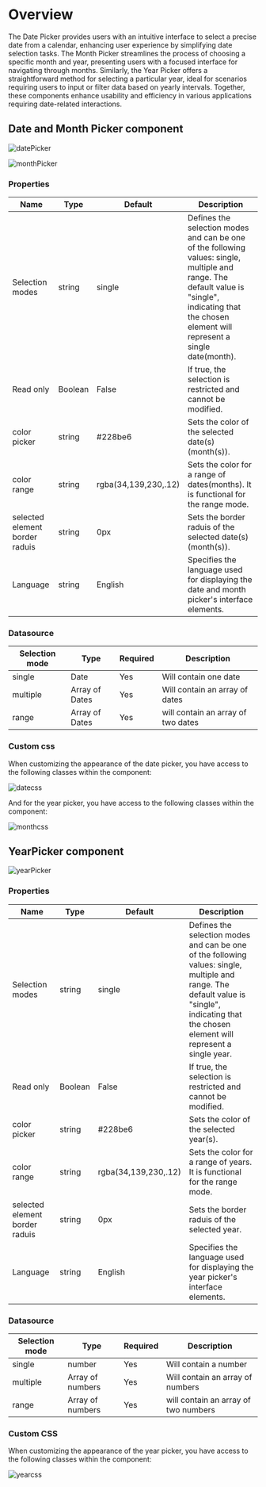 # Overview

The Date Picker provides users with an intuitive interface to select a precise date from a calendar, enhancing user experience by simplifying date selection tasks. The Month Picker streamlines the process of choosing a specific month and year, presenting users with a focused interface for navigating through months. Similarly, the Year Picker offers a straightforward method for selecting a particular year, ideal for scenarios requiring users to input or filter data based on yearly intervals. Together, these components enhance usability and efficiency in various applications requiring date-related interactions.

## Date and Month Picker component

![datePicker](/datePicker.png)

![monthPicker](/monthPicker.png)

### Properties

| Name                           | Type    | Default              | Description                                                                                                                                                                                            |
| ------------------------------ | ------- | -------------------- | ------------------------------------------------------------------------------------------------------------------------------------------------------------------------------------------------------ |
| Selection modes                | string  | single               | Defines the selection modes and can be one of the following values: single, multiple and range. The default value is "single", indicating that the chosen element will represent a single date(month). |
| Read only                      | Boolean | False                | If true, the selection is restricted and cannot be modified.                                                                                                                                           |
| color picker                   | string  | #228be6              | Sets the color of the selected date(s)(month(s)).                                                                                                                                                      |
| color range                    | string  | rgba(34,139,230,.12) | Sets the color for a range of dates(months). It is functional for the range mode.                                                                                                                      |
| selected element border raduis | string  | 0px                  | Sets the border raduis of the selected date(s)(month(s)).                                                                                                                                              |
| Language                       | string  | English              | Specifies the language used for displaying the date and month picker's interface elements.                                                                                                             |

### Datasource

| Selection mode | Type           | Required | Description                        |
| -------------- | -------------- | -------- | ---------------------------------- |
| single         | Date           | Yes      | Will contain one date              |
| multiple       | Array of Dates | Yes      | Will contain an array of dates     |
| range          | Array of Dates | Yes      | will contain an array of two dates |

### Custom css

When customizing the appearance of the date picker, you have access to the following classes within the component:

![datecss](/3.png)

And for the year picker, you have access to the following classes within the component:

![monthcss](/1.png)

## YearPicker component

![yearPicker](/yearPicker.png)

### Properties

| Name                           | Type    | Default              | Description                                                                                                                                                                                     |
| ------------------------------ | ------- | -------------------- | ----------------------------------------------------------------------------------------------------------------------------------------------------------------------------------------------- |
| Selection modes                | string  | single               | Defines the selection modes and can be one of the following values: single, multiple and range. The default value is "single", indicating that the chosen element will represent a single year. |
| Read only                      | Boolean | False                | If true, the selection is restricted and cannot be modified.                                                                                                                                    |
| color picker                   | string  | #228be6              | Sets the color of the selected year(s).                                                                                                                                                         |
| color range                    | string  | rgba(34,139,230,.12) | Sets the color for a range of years. It is functional for the range mode.                                                                                                                       |
| selected element border raduis | string  | 0px                  | Sets the border raduis of the selected year.                                                                                                                                                    |
| Language                       | string  | English              | Specifies the language used for displaying the year picker's interface elements.                                                                                                                |

### Datasource

| Selection mode | Type             | Required | Description                          |
| -------------- | ---------------- | -------- | ------------------------------------ |
| single         | number           | Yes      | Will contain a number                |
| multiple       | Array of numbers | Yes      | Will contain an array of numbers     |
| range          | Array of numbers | Yes      | will contain an array of two numbers |

### Custom CSS

When customizing the appearance of the year picker, you have access to the following classes within the component:

![yearcss](/2.png)

